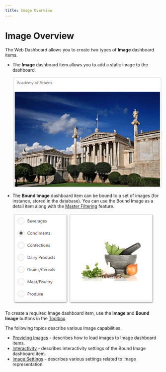 ```yaml
---
title: Image Overview
---
```

# Image Overview
The Web Dashboard allows you to create two types of **Image** dashboard items.
* The **Image** dashboard item allows you to add a static image to the dashboard.
	
	![Image_Web](../../../../images/img22523.png)
* The **Bound Image** dashboard item can be bound to a set of images (for instance, stored in the database). You can use the Bound Image as a detail item along with the [Master Filtering](../../interactivity/master-filtering.md) feature.
	
	![wdd-image-bound](../../../../images/img125706.png)

To create a required Image dashboard item, use the **Image** and **Bound Image** buttons in the [Toolbox](../../ui-elements/toolbox.md).

The following topics describe various Image capabilities.
* [Providing Images](providing-images.md) - describes how to load images to Image dashboard items.
* [Interactivity](interactivity.md) - describes interactivity settings of the Bound Image dashboard item.
* [Image Settings](image-settings.md) - describes various settings related to image representation.